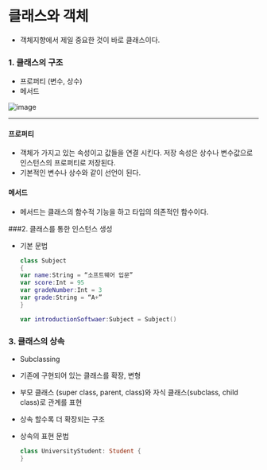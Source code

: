 # 클래스와 객체

- 객체지향에서 제일 중요한  것이 바로 클래스이다. 

### 1. 클래스의 구조

- 프로퍼티 (변수, 상수)
- 메서드

![image](https://github.com/simajune/iOS_School/tree/master/Img/17091401.png)

** **

#### 프로퍼티

- 객체가 가지고 있는 속성이고 값들을 연결 시킨다. 저장 속성은 상수나 변수값으로 인스턴스의 프로퍼티로 저장된다.
- 기본적인 변수나 상수와 같이 선언이 된다.

#### 메서드

- 메서드는 클래스의 함수적 기능을 하고 타입의 의존적인 함수이다.

###2. 클래스를 통한 인스턴스 생성

- 기본 문법

  ```swift
  class Subject
  {
  var name:String = “소프트웨어 입문”
  var score:Int = 95
  var gradeNumber:Int = 3
  var grade:String = “A+”
  }

  var introductionSoftwaer:Subject = Subject()
  ```

### 3. 클래스의 상속

- Subclassing

- 기존에 구현되어 있는 클래스를 확장, 변형

- 부모 클래스 (super class, parent, class)와 자식 클래스(subclass, child class)로 관계를 표현

- 상속 할수록 더 확장되는 구조

- 상속의 표현 문법

  ```swift
  class UniversityStudent: Student {
  }
  ```

